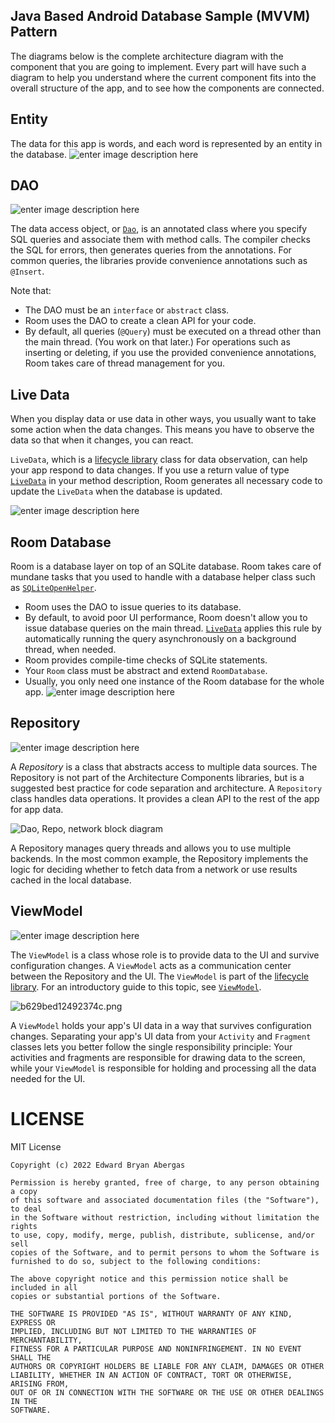 ## Java Based Android Database Sample (MVVM) Pattern
The diagrams below is the complete architecture diagram with the component that you are going to implement. Every part will have such a diagram to help you understand where the current component fits into the overall structure of the app, and to see how the components are connected.


## Entity
The data for this app is words, and each word is represented by an entity in the database.
![enter image description here](https://developer.android.com/static/codelabs/android-training-livedata-viewmodel/img/19206d185c60f245_1920.png)



## DAO 
![enter image description here](https://developer.android.com/static/codelabs/android-training-livedata-viewmodel/img/b55a278849b29b86_1920.png)

The data access object, or  [`Dao`](https://developer.android.com/reference/android/arch/persistence/room/Dao.html), is an annotated class where you specify SQL queries and associate them with method calls. The compiler checks the SQL for errors, then generates queries from the annotations. For common queries, the libraries provide convenience annotations such as  `@Insert`.

Note that:

-   The DAO must be an  `interface`  or  `abstract`  class.
-   Room uses the DAO to create a clean API for your code.
-   By default, all queries (`@Query`) must be executed on a thread other than the main thread. (You work on that later.) For operations such as inserting or deleting, if you use the provided convenience annotations, Room takes care of thread management for you.

## Live Data
When you display data or use data in other ways, you usually want to take some action when the data changes. This means you have to observe the data so that when it changes, you can react.

`LiveData`, which is a  [lifecycle library](https://developer.android.com/topic/libraries/architecture/lifecycle.html) class for data observation, can help your app respond to data changes. If you use a return value of type  [`LiveData`](https://developer.android.com/reference/android/arch/lifecycle/LiveData.html)  in your method description, Room generates all necessary code to update the  `LiveData`  when the database is updated.

![enter image description here](https://developer.android.com/static/codelabs/android-training-livedata-viewmodel/img/573a310cfc0e997c_1920.png)

## Room Database
Room is a database layer on top of an SQLite database. Room takes care of mundane tasks that you used to handle with a database helper class such as  [`SQLiteOpenHelper`](https://developer.android.com/reference/android/database/sqlite/SQLiteOpenHelper.html).

-   Room uses the DAO to issue queries to its database.
-   By default, to avoid poor UI performance, Room doesn't allow you to issue database queries on the main thread.  [`LiveData`](https://developer.android.com/reference/android/arch/lifecycle/LiveData.html)  applies this rule by automatically running the query asynchronously on a background thread, when needed.
-   Room provides compile-time checks of SQLite statements.
-   Your  `Room`  class must be abstract and extend  `RoomDatabase`.
-   Usually, you only need one instance of the Room database for the whole app.
![enter image description here](https://developer.android.com/static/codelabs/android-training-livedata-viewmodel/img/2cd876ee18559294_1920.png)

## Repository
![enter image description here](https://developer.android.com/static/codelabs/android-training-livedata-viewmodel/img/1ba7cd5b21eb6305_1920.png)

A  _Repository_  is a class that abstracts access to multiple data sources. The Repository is not part of the Architecture Components libraries, but is a suggested best practice for code separation and architecture. A  `Repository`  class handles data operations. It provides a clean API to the rest of the app for app data.

![Dao, Repo, network block diagram](https://developer.android.com/static/codelabs/android-training-livedata-viewmodel/img/2b9726b57b0d07f0.png)

A Repository manages query threads and allows you to use multiple backends. In the most common example, the Repository implements the logic for deciding whether to fetch data from a network or use results cached in the local database.

## ViewModel
![enter image description here](https://developer.android.com/static/codelabs/android-training-livedata-viewmodel/img/64f745b6848396e8_1920.png)

The  `ViewModel`  is a class whose role is to provide data to the UI and survive configuration changes. A  `ViewModel`  acts as a communication center between the Repository and the UI. The  `ViewModel`  is part of the  [lifecycle library](https://developer.android.com/topic/libraries/architecture/lifecycle.html). For an introductory guide to this topic, see  [`ViewModel`](https://developer.android.com/topic/libraries/architecture/viewmodel.html).

![b629bed12492374c.png](https://developer.android.com/static/codelabs/android-training-livedata-viewmodel/img/b629bed12492374c.png)

A  `ViewModel`  holds your app's UI data in a way that survives configuration changes. Separating your app's UI data from your  `Activity`  and  `Fragment`  classes lets you better follow the single responsibility principle: Your activities and fragments are responsible for drawing data to the screen, while your  `ViewModel`  is responsible for holding and processing all the data needed for the UI.

# LICENSE
MIT License
```
Copyright (c) 2022 Edward Bryan Abergas

Permission is hereby granted, free of charge, to any person obtaining a copy
of this software and associated documentation files (the "Software"), to deal
in the Software without restriction, including without limitation the rights
to use, copy, modify, merge, publish, distribute, sublicense, and/or sell
copies of the Software, and to permit persons to whom the Software is
furnished to do so, subject to the following conditions:

The above copyright notice and this permission notice shall be included in all
copies or substantial portions of the Software.

THE SOFTWARE IS PROVIDED "AS IS", WITHOUT WARRANTY OF ANY KIND, EXPRESS OR
IMPLIED, INCLUDING BUT NOT LIMITED TO THE WARRANTIES OF MERCHANTABILITY,
FITNESS FOR A PARTICULAR PURPOSE AND NONINFRINGEMENT. IN NO EVENT SHALL THE
AUTHORS OR COPYRIGHT HOLDERS BE LIABLE FOR ANY CLAIM, DAMAGES OR OTHER
LIABILITY, WHETHER IN AN ACTION OF CONTRACT, TORT OR OTHERWISE, ARISING FROM,
OUT OF OR IN CONNECTION WITH THE SOFTWARE OR THE USE OR OTHER DEALINGS IN THE
SOFTWARE.
```
